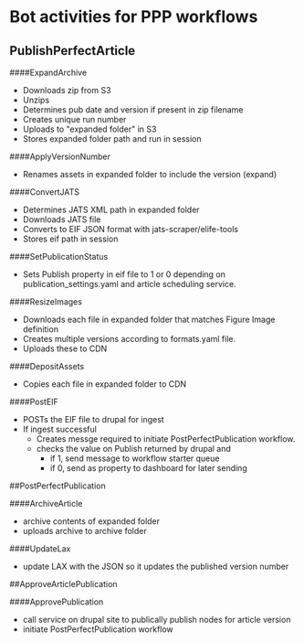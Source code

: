 # Bot activities for PPP workflows

## PublishPerfectArticle

####ExpandArchive

- Downloads zip from S3
- Unzips
- Determines pub date and version if present in zip filename
- Creates unique run number
- Uploads to "expanded folder" in S3
- Stores expanded folder path and run in session


####ApplyVersionNumber

- Renames assets in expanded folder to include the version (expand)


####ConvertJATS

- Determines JATS XML path in expanded folder
- Downloads JATS file
- Converts to EIF JSON format with jats-scraper/elife-tools
- Stores eif path in session


####SetPublicationStatus

- Sets Publish property in eif file to 1 or 0 depending on publication_settings.yaml and article scheduling service.


####ResizeImages

- Downloads each file in expanded folder that matches Figure Image definition
- Creates multiple versions according to formats.yaml file.
- Uploads these to CDN


####DepositAssets

- Copies each file in expanded folder to CDN


####PostEIF

- POSTs the EIF file to drupal for ingest
- If ingest successful
	- Creates messge required to initiate PostPerfectPublication workflow.
	- checks the value on Publish returned by drupal and
		- if 1, send message to workflow starter queue
		- if 0, send as property to dashboard for later sending

##PostPerfectPublication

####ArchiveArticle

- archive contents of expanded folder
- uploads archive to archive folder

####UpdateLax

- update LAX with the JSON so it updates the published version number

##ApproveArticlePublication

####ApprovePublication

- call service on drupal site to publically publish nodes for article version
- initiate PostPerfectPublication workflow